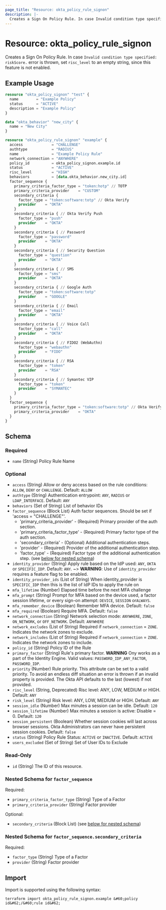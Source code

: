 ```yaml
---
page_title: "Resource: okta_policy_rule_signon"
description: |-
  Creates a Sign On Policy Rule. In case Invalid condition type specified: riskScore. error is thrown, set risc_level to an empty string, since this feature is not enabled.
---
```


# Resource: okta_policy_rule_signon

Creates a Sign On Policy Rule. In case `Invalid condition type specified: riskScore.` error is thrown, set `risc_level` to an empty string, since this feature is not enabled.

## Example Usage

```terraform
resource "okta_policy_signon" "test" {
  name        = "Example Policy"
  status      = "ACTIVE"
  description = "Example Policy"
}

data "okta_behavior" "new_city" {
  name = "New City"
}

resource "okta_policy_rule_signon" "example" {
  access             = "CHALLENGE"
  authtype           = "RADIUS"
  name               = "Example Policy Rule"
  network_connection = "ANYWHERE"
  policy_id          = okta_policy_signon.example.id
  status             = "ACTIVE"
  risc_level         = "HIGH"
  behaviors          = [data.okta_behavior.new_city.id]
  factor_sequence {
    primary_criteria_factor_type = "token:hotp" // TOTP
    primary_criteria_provider    = "CUSTOM"
    secondary_criteria {
      factor_type = "token:software:totp" // Okta Verify
      provider    = "OKTA"
    }
    secondary_criteria { // Okta Verify Push
      factor_type = "push"
      provider    = "OKTA"
    }
    secondary_criteria { // Password
      factor_type = "password"
      provider    = "OKTA"
    }
    secondary_criteria { // Security Question
      factor_type = "question"
      provider    = "OKTA"
    }
    secondary_criteria { // SMS
      factor_type = "sms"
      provider    = "OKTA"
    }
    secondary_criteria { // Google Auth
      factor_type = "token:software:totp"
      provider    = "GOOGLE"
    }
    secondary_criteria { // Email
      factor_type = "email"
      provider    = "OKTA"
    }
    secondary_criteria { // Voice Call
      factor_type = "call"
      provider    = "OKTA"
    }
    secondary_criteria { // FIDO2 (WebAuthn)
      factor_type = "webauthn"
      provider    = "FIDO"
    }
    secondary_criteria { // RSA
      factor_type = "token"
      provider    = "RSA"
    }
    secondary_criteria { // Symantec VIP
      factor_type = "token"
      provider    = "SYMANTEC"
    }
  }
  factor_sequence {
    primary_criteria_factor_type = "token:software:totp" // Okta Verify
    primary_criteria_provider    = "OKTA"
  }
}
```

<!-- schema generated by tfplugindocs -->
## Schema

### Required

- `name` (String) Policy Rule Name

### Optional

- `access` (String) Allow or deny access based on the rule conditions: `ALLOW`, `DENY` or `CHALLENGE`. Default: `ALLOW`
- `authtype` (String) Authentication entrypoint: `ANY`, `RADIUS` or `LDAP_INTERFACE`. Default: `ANY`
- `behaviors` (Set of String) List of behavior IDs
- `factor_sequence` (Block List) Auth factor sequences. Should be set if 'access = "CHALLENGE"'.
	- 'primary_criteria_provider' - (Required) Primary provider of the auth section.
	- 'primary_criteria_factor_type' - (Required) Primary factor type of the auth section.
	- 'secondary_criteria' - (Optional) Additional authentication steps.
	- 'provider' - (Required) Provider of the additional authentication step.
	- 'factor_type' - (Required) Factor type of the additional authentication step. (see [below for nested schema](#nestedblock--factor_sequence))
- `identity_provider` (String) Apply rule based on the IdP used: `ANY`, `OKTA` or `SPECIFIC_IDP`. Default: `ANY`. ~> **WARNING**: Use of `identity_provider` requires a feature flag to be enabled.
- `identity_provider_ids` (List of String) When identity_provider is `SPECIFIC_IDP` then this is the list of IdP IDs to apply the rule on
- `mfa_lifetime` (Number) Elapsed time before the next MFA challenge
- `mfa_prompt` (String) Prompt for MFA based on the device used, a factor session lifetime, or every sign-on attempt: `DEVICE`, `SESSION` or`ALWAYS`.
- `mfa_remember_device` (Boolean) Remember MFA device. Default: `false`
- `mfa_required` (Boolean) Require MFA. Default: `false`
- `network_connection` (String) Network selection mode: `ANYWHERE`, `ZONE`, `ON_NETWORK`, or `OFF_NETWORK`. Default: `ANYWHERE`
- `network_excludes` (List of String) Required if `network_connection` = `ZONE`. Indicates the network zones to exclude.
- `network_includes` (List of String) Required if `network_connection` = `ZONE`. Indicates the network zones to include.
- `policy_id` (String) Policy ID of the Rule
- `primary_factor` (String) Rule's primary factor. **WARNING** Ony works as a part of the Identity Engine. Valid values: `PASSWORD_IDP_ANY_FACTOR`, `PASSWORD_IDP`.
- `priority` (Number) Rule priority. This attribute can be set to a valid priority. To avoid an endless diff situation an error is thrown if an invalid property is provided. The Okta API defaults to the last (lowest) if not provided.
- `risc_level` (String, Deprecated) Risc level: ANY, LOW, MEDIUM or HIGH. Default: `ANY`
- `risk_level` (String) Risk level: ANY, LOW, MEDIUM or HIGH. Default: `ANY`
- `session_idle` (Number) Max minutes a session can be idle. Default: `120`
- `session_lifetime` (Number) Max minutes a session is active: Disable = 0. Default: `120`
- `session_persistent` (Boolean) Whether session cookies will last across browser sessions. Okta Administrators can never have persistent session cookies. Default: `false`
- `status` (String) Policy Rule Status: `ACTIVE` or `INACTIVE`. Default: `ACTIVE`
- `users_excluded` (Set of String) Set of User IDs to Exclude

### Read-Only

- `id` (String) The ID of this resource.

<a id="nestedblock--factor_sequence"></a>
### Nested Schema for `factor_sequence`

Required:

- `primary_criteria_factor_type` (String) Type of a Factor
- `primary_criteria_provider` (String) Factor provider

Optional:

- `secondary_criteria` (Block List) (see [below for nested schema](#nestedblock--factor_sequence--secondary_criteria))

<a id="nestedblock--factor_sequence--secondary_criteria"></a>
### Nested Schema for `factor_sequence.secondary_criteria`

Required:

- `factor_type` (String) Type of a Factor
- `provider` (String) Factor provider

## Import

Import is supported using the following syntax:

```shell
terraform import okta_policy_rule_signon.example &#60;policy id&#62;/&#60;rule id&#62;
```
